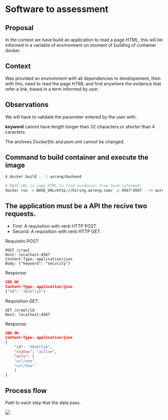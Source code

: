 # Software to assessment

## Proposal
In the context we have build an application to read a page _HTML_, this will be informed in a variable of environment on moment of building of container docker.

## Context
Was provided an environment with all dependencies to developement, then with this, need to read the page _HTML_ and find anywhere the evidence that refer a link, based in a term informed by user.

## Observations
We will have to validate the parameter entered by the user with:

**keyword** cannot have length longer than 32 characters or shorter than 4 caracters.

The archives _Dockerfile_ and _pom.xml_ cannot be changed.

## Command to build container and execute the image

```bash
$ docker build . -t axreng/backend

# BASE_URL is page HTML to find evidences from term informed.
docker run -e BASE_URL=http://hiring.axreng.com/ -p 4567:4567 --rm axreng/backend
```

## The application must be a API the recive two requests.

- First: A requisition with verb HTTP POST.
- Second: A requisition with verb HTTP GET.

Requisitin POST:

    POST /crawl
    Host: localhost:4567
    Content-Type: application/json
    Body: {"keyword": "security"}

Response:

```json
200 OK
Content-Type: application/json
{"id": "30vbllyb"}
```

Requisition GET:

    GET /crawl/id
    Host: localhost:4567

Response:

```json
200 OK
Content-Type: application/json
{
    "id": "30vbllyb",
    "status": "active",
    "urls": [
    "url/one",
    "url/two"
    ]
}
```
## Process flow

Path to each step that the data pass.

![](https://ik.imagekit.io/macgarcia/assessment/process-flow.png?updatedAt=1695923859249)
